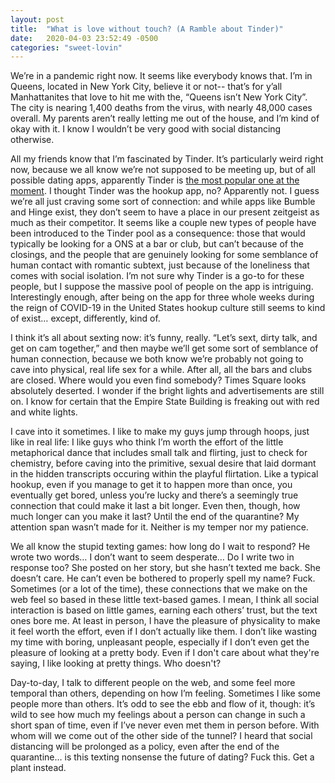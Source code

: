 ```yaml
---
layout: post
title:  "What is love without touch? (A Ramble about Tinder)"
date:   2020-04-03 23:52:49 -0500
categories: "sweet-lovin"
---
```


We’re in a pandemic right now. It seems like everybody knows that. I’m in Queens, located in New York City, believe it or not-- that’s for y’all Manhattanites that love to hit me with the, “Queens isn’t New York City”. The city is nearing 1,400 deaths from the virus, with nearly 48,000 cases overall. My parents aren’t really letting me out of the house, and I’m kind of okay with it. I know I wouldn’t be very good with social distancing otherwise.

All my friends know that I’m fascinated by Tinder. It’s particularly weird right now, because we all know we’re not supposed to be meeting up, but of all possible dating apps, apparently Tinder is <a href="https://www.forbes.com/sites/johnscottlewinski/2020/03/29/2020-intimacy-survey-finds-tinder-most-used-dating-app-in-covid-19-era/#602dd3c489a6" target="_blank">the most popular one at the moment</a>. I thought Tinder was the hookup app, no?<!-- more --> Apparently not. I guess we’re all just craving some sort of connection: and while apps like Bumble and Hinge exist, they don’t seem to have a place in our present zeitgeist as much as their competitor. It seems like a couple new types of people have been introduced to the Tinder pool as a consequence: those that would typically be looking for a ONS at a bar or club, but can’t because of the closings, and the people that are genuinely looking for some semblance of human contact with romantic subtext, just because of the loneliness that comes with social isolation. I’m not sure why Tinder is a go-to for these people, but I suppose the massive pool of people on the app is intriguing. Interestingly enough, after being on the app for three whole weeks during the reign of COVID-19 in the United States hookup culture still seems to kind of exist… except, differently, kind of.

I think it’s all about sexting now: it’s funny, really. “Let’s sext, dirty talk, and get on cam together,” and then maybe we’ll get some sort of semblance of human connection, because we both know we’re probably not going to cave into physical, real life sex for a while. After all, all the bars and clubs are closed. Where would you even find somebody? Times Square looks absolutely deserted. I wonder if the bright lights and advertisements are still on. I know for certain that the Empire State Building is freaking out with red and white lights.

I cave into it sometimes. I like to make my guys jump through hoops, just like in real life: I like guys who think I’m worth the effort of the little metaphorical dance that includes small talk and flirting, just to check for chemistry, before caving into the primitive, sexual desire that laid dormant in the hidden transcripts occuring within the playful flirtation. Like a typical hookup, even if you manage to get it to happen more than once, you eventually get bored, unless you’re lucky and there’s a seemingly true connection that could make it last a bit longer. Even then, though, how much longer can you make it last? Until the end of the quarantine? My attention span wasn’t made for it. Neither is my temper nor my patience.

We all know the stupid texting games: how long do I wait to respond? He wrote two words… I don’t want to seem desperate… Do I write two in response too? She posted on her story, but she hasn’t texted me back. She doesn’t care. He can’t even be bothered to properly spell my name? Fuck. Sometimes (or a lot of the time), these connections that we make on the web feel so based in these little text-based games. I mean, I think all social interaction is based on little games, earning each others’ trust, but the text ones bore me. At least in person, I have the pleasure of physicality to make it feel worth the effort, even if I don’t actually like them. I don’t like wasting my time with boring, unpleasant people, especially if I don’t even get the pleasure of looking at a pretty body. Even if I don't care about what they're saying, I like looking at pretty things. Who doesn't?

Day-to-day, I talk to different people on the web, and some feel more temporal than others, depending on how I’m feeling. Sometimes I like some people more than others. It’s odd to see the ebb and flow of it, though: it’s wild to see how much my feelings about a person can change in such a short span of time, even if I’ve never even met them in person before. With whom will we come out of the other side of the tunnel? I heard that social distancing will be prolonged as a policy, even after the end of the quarantine… is this texting nonsense the future of dating? Fuck this. Get a plant instead.